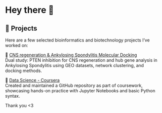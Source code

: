 # Hey there 👋
## 🚀 Projects

Here are a few selected bioinformatics and biotechnology projects I’ve worked on:

🔹 [CNS regeneration & Ankylosing Spondylitis Molecular Docking](https://github.com/thesaiprasadd/Bioinformatics-Projects)  
Dual study: PTEN inhibition for CNS regeneration and hub gene analysis in Ankylosing Spondylitis using GEO datasets, network clustering, and docking methods.

🔹 [Data Science - Coursera](https://github.com/thesaiprasadd/Data-Science-Coursera/tree/main)  
Created and maintained a GitHub repository as part of coursework, showcasing hands-on practice with Jupyter Notebooks and basic Python syntax.

Thank you <3

<!--
**thesaiprasadd/thesaiprasadd** is a ✨ _special_ ✨ repository because its `README.md` (this file) appears on your GitHub profile.

Here are some ideas to get you started:

- 🔭 I’m currently working on ...
- 🌱 I’m currently learning ...
- 👯 I’m looking to collaborate on ...
- 🤔 I’m looking for help with ...
- 💬 Ask me about ...
- 📫 How to reach me: ...
- 😄 Pronouns: ...
- ⚡ Fun fact: ...
-->
